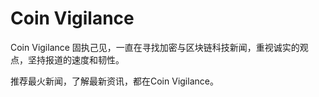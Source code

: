 # Coin Vigilance

Coin Vigilance 固执己见，一直在寻找加密与区块链科技新闻，重视诚实的观点，坚持报道的速度和韧性。

推荐最火新闻，了解最新资讯，都在Coin Vigilance。

